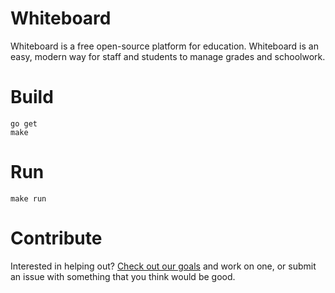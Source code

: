 # Whiteboard
Whiteboard is a free open-source platform for education. Whiteboard is an easy, modern way for staff and students to manage grades and schoolwork.

# Build
```
go get
make
```

# Run
```
make run
```

# Contribute
Interested in helping out? [Check out our goals](https://github.com/hunterpraska/Whiteboard/blob/master/Goals.md) and work on one, or submit an issue with something that you think would be good.
